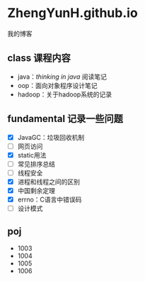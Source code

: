 # ZhengYunH.github.io
我的博客

## class 课程内容

+ java：*thinking in java* 阅读笔记
+ oop：面向对象程序设计笔记
+ hadoop：关于hadoop系统的记录

## fundamental 记录一些问题

- [x] JavaGC：垃圾回收机制
- [ ] 网页访问
- [x] static用法
- [ ] 常见排序总结
- [ ] 线程安全
- [x] 进程和线程之间的区别
- [x] 中国剩余定理
- [x] errno：C语言中错误码
- [ ] 设计模式

## poj 

+ 1003
+ 1004
+ 1005
+ 1006



